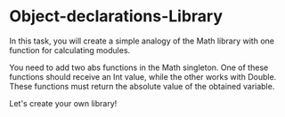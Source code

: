 # Object-declarations-Library
In this task, you will create a simple analogy of the Math library with one function for calculating modules.

You need to add two abs functions in the Math singleton. One of these functions should receive an Int value, while the other works with Double. These functions must return the absolute value of the obtained variable.

Let's create your own library!
